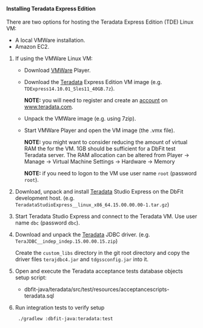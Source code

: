 #### Installing Teradata Express Edition

There are two options for hosting the Teradata Express Edition (TDE) Linux VM:
* A local VMWare installation.
* Amazon EC2.

1. If using the VMWare Linux VM:
   * Download [VMWare](https://my.vmware.com/web/vmware/downloads) Player.
   * Download the [Teradata](https://downloads.teradata.com/download/database/teradata-express/vmware) Express Edition VM image
     (e.g. `TDExpress14.10.01_Sles11_40GB.7z`).
     
     **NOTE:** you will need to register and create an [account](https://downloads.teradata.com/user/login) on www.teradata.com.
     
   * Unpack the VMWare image (e.g. using 7zip).
   * Start VMWare Player and open the VM image (the .vmx file).
   
     **NOTE:** you might want to consider reducing the amount of virtual RAM the for the VM.
               1GB should be sufficient for a DbFit test Teradata server.
               The RAM allocation can be altered from
                  Player -> Manage -> Virtual Machine Settings -> Hardware -> Memory
     
     **NOTE:** if you need to logon to the VM use user name `root` (password `root`).

2. Download, unpack and install [Teradata](https://downloads.teradata.com/download/tools/teradata-studio-express) Studio Express on the DbFit development host.
   (e.g. `TeradataStudioExpress__linux_x86_64.15.00.00.00-1.tar.gz`)

3. Start Teradata Studio Express and connect to the Teradata VM. Use user name `dbc` (password `dbc`).

4. Download and unpack the [Teradata](https://downloads.teradata.com/download/connectivity/jdbc-driver) JDBC driver.
   (e.g. `TeraJDBC__indep_indep.15.00.00.15.zip`)
   
   Create the `custom_libs` directory in the git root directory and copy the driver files `terajdbc4.jar` and `tdgssconfig.jar` into it.

4. Open and execute the Teradata acceptance tests database objects setup script:
   * dbfit-java/teradata/src/test/resources/acceptancescripts-teradata.sql

5. Run integration tests to verify setup

        ./gradlew :dbfit-java:teradata:test